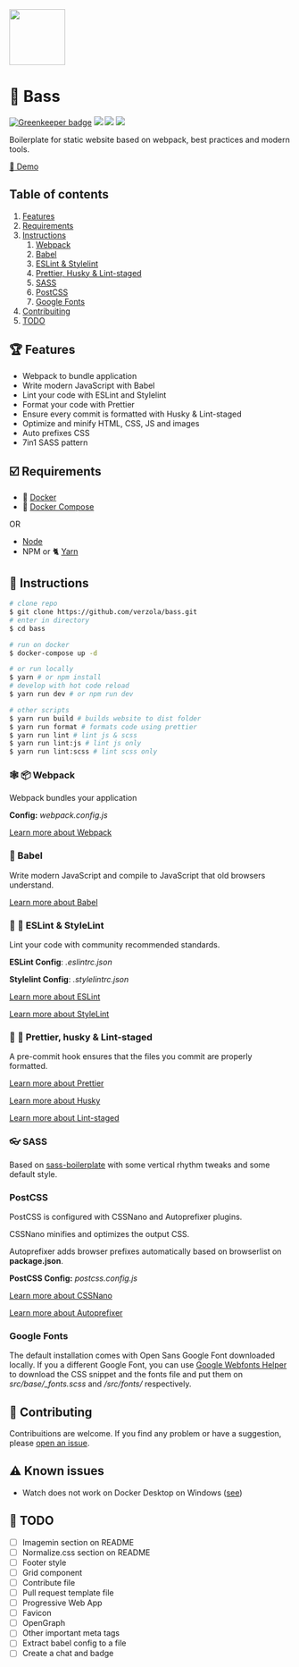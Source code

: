 <img width="100" src="https://raw.githubusercontent.com/verzola/bass/master/src/img/bass.png">

# :musical_score: Bass

[![Greenkeeper badge](https://badges.greenkeeper.io/verzola/bass.svg)](https://greenkeeper.io/)
![](https://travis-ci.org/verzola/bass.svg?branch=master)
![](https://david-dm.org/verzola/bass/status.svg)
![](https://david-dm.org/verzola/bass/dev-status.svg)

Boilerplate for static website based on webpack, best practices and modern tools.

[:rocket: Demo](https://bass-demo.netlify.com/)

## Table of contents

1. [Features](#features)
2. [Requirements](#requirements)
3. [Instructions](#instructions)
   1. [Webpack](#webpack)
   2. [Babel](#babel)
   3. [ESLint & Stylelint](#es-style-lint)
   4. [Prettier, Husky & Lint-staged](#prettier-husky-lintstaged)
   5. [SASS](#sass)
   6. [PostCSS](#postcss)
   7. [Google Fonts](#google-fonts)
4. [Contribuiting](#contrib)
5. [TODO](#todo)

## :trophy: Features <a id="features"></a>

- Webpack to bundle application
- Write modern JavaScript with Babel
- Lint your code with ESLint and Stylelint
- Format your code with Prettier
- Ensure every commit is formatted with Husky & Lint-staged
- Optimize and minify HTML, CSS, JS and images
- Auto prefixes CSS
- 7in1 SASS pattern

## :ballot_box_with_check: Requirements <a id="requirements"></a>

- :whale: [Docker](https://docs.docker.com/install/)
- :octopus: [Docker Compose](https://docs.docker.com/compose/install/)

OR

- [Node](https://nodejs.org/en/download/)
- NPM or :cat2: [Yarn](https://yarnpkg.com/en/docs/install)

## :scroll: Instructions <a id="instructions"></a>

```sh
# clone repo
$ git clone https://github.com/verzola/bass.git
# enter in directory
$ cd bass

# run on docker
$ docker-compose up -d

# or run locally
$ yarn # or npm install
# develop with hot code reload
$ yarn run dev # or npm run dev

# other scripts
$ yarn run build # builds website to dist folder
$ yarn run format # formats code using prettier
$ yarn run lint # lint js & scss
$ yarn run lint:js # lint js only
$ yarn run lint:scss # lint scss only
```

### :spider_web: :package: Webpack <a id="webpack"></a>

Webpack bundles your application

**Config:** _webpack.config.js_

[Learn more about Webpack](http://webpack.js.org/)

### :tropical_fish: Babel <a id="babel"></a>

Write modern JavaScript and compile to JavaScript that old browsers understand.

[Learn more about Babel](https://babeljs.io/)

### :no_entry_sign: :hankey: ESLint & StyleLint <a id="es-style-lint"></a>

Lint your code with community recommended standards.

**ESLint Config**: _.eslintrc.json_

**Stylelint Config**: _.stylelintrc.json_

[Learn more about ESLint](https://eslint.org/)

[Learn more about StyleLint](https://stylelint.io/)

### :no_entry_sign: :hankey: Prettier, husky & Lint-staged <a id="prettier-husky-lintstaged"></a>

A pre-commit hook ensures that the files you commit are properly formatted.

[Learn more about Prettier](https://prettier.io/)

[Learn more about Husky](https://github.com/typicode/husky)

[Learn more about Lint-staged](https://github.com/okonet/lint-staged)

### :eyeglasses: SASS <a id="sass"></a>

Based on [sass-boilerplate](https://github.com/HugoGiraudel/sass-boilerplate) with some vertical rhythm tweaks and some default style.

### PostCSS <a id="postcss"></a>

PostCSS is configured with CSSNano and Autoprefixer plugins.

CSSNano minifies and optimizes the output CSS.

Autoprefixer adds browser prefixes automatically based on browserlist on **package.json**.

**PostCSS Config:** _postcss.config.js_

[Learn more about CSSNano](https://cssnano.co/)

[Learn more about Autoprefixer](https://autoprefixer.github.io/)

### Google Fonts <a id="google-fonts"></a>

The default installation comes with Open Sans Google Font downloaded locally.
If you a different Google Font, you can use [Google Webfonts Helper](https://google-webfonts-helper.herokuapp.com/fonts) to download the CSS snippet and the fonts file and put them on _src/base/\_fonts.scss_ and _/src/fonts/_ respectively.

## :raising_hand: Contributing <a id="contrib"></a>

Contribuitions are welcome. If you find any problem or have a suggestion, please [open an issue](https://github.com/verzola/bass/issues/new).

## :warning: Known issues

- Watch does not work on Docker Desktop on Windows ([see](https://discourse.roots.io/t/browsersync-not-watching-changes-in-docker-for-windows/11275))

## :memo: TODO

- [ ] Imagemin section on README
- [ ] Normalize.css section on README
- [ ] Footer style
- [ ] Grid component
- [ ] Contribute file
- [ ] Pull request template file
- [ ] Progressive Web App
- [ ] Favicon
- [ ] OpenGraph
- [ ] Other important meta tags
- [ ] Extract babel config to a file
- [ ] Create a chat and badge

